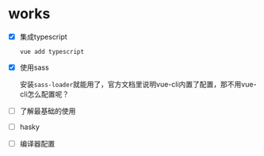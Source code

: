 # works
- [x] 集成typescript

  ```
  vue add typescript
  ```

- [x] 使用sass

  安装`sass-loader`就能用了，官方文档里说明vue-cli内置了配置，那不用vue-cli怎么配置呢？

- [ ] 了解最基础的使用

- [ ] hasky

- [ ] 编译器配置
